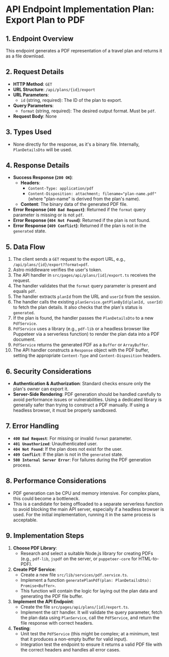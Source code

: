 # API Endpoint Implementation Plan: Export Plan to PDF

## 1. Endpoint Overview
This endpoint generates a PDF representation of a travel plan and returns it as a file download.

## 2. Request Details
- **HTTP Method**: `GET`
- **URL Structure**: `/api/plans/{id}/export`
- **URL Parameters**:
  - `id` (string, required): The ID of the plan to export.
- **Query Parameters**:
  - `format` (string, required): The desired output format. Must be `pdf`.
- **Request Body**: None

## 3. Types Used
- None directly for the response, as it's a binary file. Internally, `PlanDetailsDto` will be used.

## 4. Response Details
- **Success Response (`200 OK`)**:
  - **Headers**:
    - `Content-Type: application/pdf`
    - `Content-Disposition: attachment; filename="plan-name.pdf"` (where "plan-name" is derived from the plan's name).
  - **Content**: The binary data of the generated PDF file.
- **Error Response (`400 Bad Request`)**: Returned if the `format` query parameter is missing or is not `pdf`.
- **Error Response (`404 Not Found`)**: Returned if the plan is not found.
- **Error Response (`409 Conflict`)**: Returned if the plan is not in the `generated` state.

## 5. Data Flow
1. The client sends a `GET` request to the export URL, e.g., `/api/plans/{id}/export?format=pdf`.
2. Astro middleware verifies the user's token.
3. The API handler in `src/pages/api/plans/[id]/export.ts` receives the request.
4. The handler validates that the `format` query parameter is present and equals `pdf`.
5. The handler extracts `planId` from the URL and `userId` from the session.
6. The handler calls the existing `planService.getPlanById(planId, userId)` to fetch the plan details. It also checks that the plan's status is `generated`.
7. If the plan is found, the handler passes the `PlanDetailsDto` to a new `PdfService`.
8. `PdfService` uses a library (e.g., `pdf-lib` or a headless browser like Puppeteer via a serverless function) to render the plan data into a PDF document.
9. `PdfService` returns the generated PDF as a `Buffer` or `ArrayBuffer`.
10. The API handler constructs a `Response` object with the PDF buffer, setting the appropriate `Content-Type` and `Content-Disposition` headers.

## 6. Security Considerations
- **Authentication & Authorization**: Standard checks ensure only the plan's owner can export it.
- **Server-Side Rendering**: PDF generation should be handled carefully to avoid performance issues or vulnerabilities. Using a dedicated library is generally safer than trying to construct a PDF manually. If using a headless browser, it must be properly sandboxed.

## 7. Error Handling
- **`400 Bad Request`**: For missing or invalid `format` parameter.
- **`401 Unauthorized`**: Unauthenticated user.
- **`404 Not Found`**: If the plan does not exist for the user.
- **`409 Conflict`**: If the plan is not in the `generated` state.
- **`500 Internal Server Error`**: For failures during the PDF generation process.

## 8. Performance Considerations
- PDF generation can be CPU and memory intensive. For complex plans, this could become a bottleneck.
- This is a candidate for being offloaded to a separate serverless function to avoid blocking the main API server, especially if a headless browser is used. For the initial implementation, running it in the same process is acceptable.

## 9. Implementation Steps
1. **Choose PDF Library**:
   - Research and select a suitable Node.js library for creating PDFs (e.g., `pdf-lib`, `jspdf` on the server, or `puppeteer-core` for HTML-to-PDF).
2. **Create PDF Service**:
   - Create a new file `src/lib/services/pdf.service.ts`.
   - Implement a function `generatePlanPdf(plan: PlanDetailsDto): Promise<Buffer>`.
   - This function will contain the logic for laying out the plan data and generating the PDF file buffer.
3. **Implement the API Endpoint**:
   - Create the file `src/pages/api/plans/[id]/export.ts`.
   - Implement the `GET` handler. It will validate the query parameter, fetch the plan data using `PlanService`, call the `PdfService`, and return the file response with correct headers.
4. **Testing**:
   - Unit test the `PdfService` (this might be complex; at a minimum, test that it produces a non-empty buffer for valid input).
   - Integration test the endpoint to ensure it returns a valid PDF file with the correct headers and handles all error cases.
